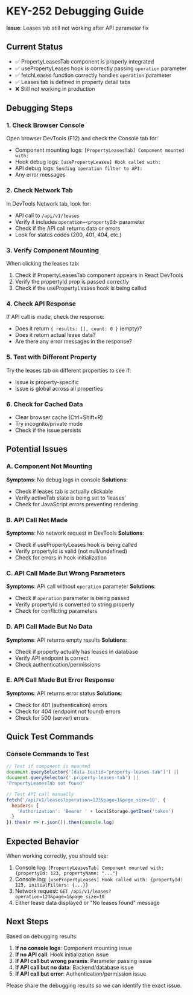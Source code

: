 # KEY-252 Debugging Guide

**Issue**: Leases tab still not working after API parameter fix

## Current Status
- ✅ PropertyLeasesTab component is properly integrated
- ✅ usePropertyLeases hook is correctly passing `operation` parameter
- ✅ fetchLeases function correctly handles `operation` parameter
- ✅ Leases tab is defined in property detail tabs
- ❌ Still not working in production

## Debugging Steps

### 1. Check Browser Console
Open browser DevTools (F12) and check the Console tab for:
- Component mounting logs: `[PropertyLeasesTab] Component mounted with:`
- Hook debug logs: `[usePropertyLeases] Hook called with:`
- API debug logs: `Sending operation filter to API:`
- Any error messages

### 2. Check Network Tab
In DevTools Network tab, look for:
- API call to `/api/v1/leases` 
- Verify it includes `operation=<propertyId>` parameter
- Check if the API call returns data or errors
- Look for status codes (200, 401, 404, etc.)

### 3. Verify Component Mounting
When clicking the leases tab:
1. Check if PropertyLeasesTab component appears in React DevTools
2. Verify the propertyId prop is passed correctly
3. Check if the usePropertyLeases hook is being called

### 4. Check API Response
If API call is made, check the response:
- Does it return `{ results: [], count: 0 }` (empty)?
- Does it return actual lease data?
- Are there any error messages in the response?

### 5. Test with Different Property
Try the leases tab on different properties to see if:
- Issue is property-specific
- Issue is global across all properties

### 6. Check for Cached Data
- Clear browser cache (Ctrl+Shift+R)
- Try incognito/private mode
- Check if the issue persists

## Potential Issues

### A. Component Not Mounting
**Symptoms**: No debug logs in console
**Solutions**:
- Check if leases tab is actually clickable
- Verify activeTab state is being set to 'leases'
- Check for JavaScript errors preventing rendering

### B. API Call Not Made
**Symptoms**: No network request in DevTools
**Solutions**:
- Check if usePropertyLeases hook is being called
- Verify propertyId is valid (not null/undefined)
- Check for errors in hook initialization

### C. API Call Made But Wrong Parameters
**Symptoms**: API call without `operation` parameter
**Solutions**:
- Check if `operation` parameter is being passed
- Verify propertyId is converted to string properly
- Check for conflicting parameters

### D. API Call Made But No Data
**Symptoms**: API returns empty results
**Solutions**:
- Check if property actually has leases in database
- Verify API endpoint is correct
- Check authentication/permissions

### E. API Call Made But Error Response
**Symptoms**: API returns error status
**Solutions**:
- Check for 401 (authentication) errors
- Check for 404 (endpoint not found) errors
- Check for 500 (server) errors

## Quick Test Commands

### Console Commands to Test
```javascript
// Test if component is mounted
document.querySelector('[data-testid="property-leases-tab"]') || 
document.querySelector('.property-leases-tab') || 
'PropertyLeasesTab not found'

// Test API call manually
fetch('/api/v1/leases?operation=123&page=1&page_size=10', {
  headers: {
    'Authorization': 'Bearer ' + localStorage.getItem('token')
  }
}).then(r => r.json()).then(console.log)
```

## Expected Behavior
When working correctly, you should see:
1. Console log: `[PropertyLeasesTab] Component mounted with: {propertyId: 123, propertyName: "..."}`
2. Console log: `[usePropertyLeases] Hook called with: {propertyId: 123, initialFilters: {...}}`
3. Network request: `GET /api/v1/leases?operation=123&page=1&page_size=10`
4. Either lease data displayed or "No leases found" message

## Next Steps
Based on debugging results:
1. **If no console logs**: Component mounting issue
2. **If no API call**: Hook initialization issue  
3. **If API call but wrong params**: Parameter passing issue
4. **If API call but no data**: Backend/database issue
5. **If API call but error**: Authentication/permission issue

Please share the debugging results so we can identify the exact issue. 